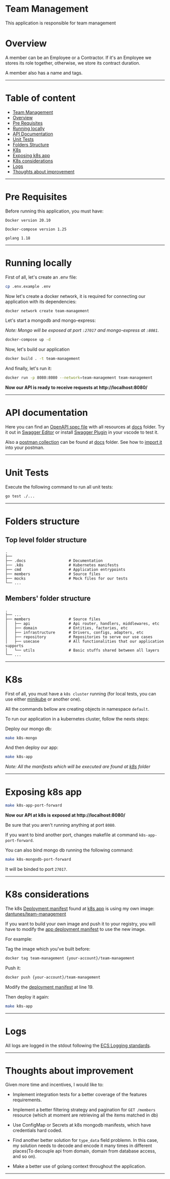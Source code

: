 # Team Management

This application is responsible for team management

# Overview

A member can be an Employee or a Contractor. If it's an Employee we stores its role together, otherwise, we store its contract duration.

A member also has a name and tags.

---

# Table of content

- [Team Management](#team-management)
- [Overview](#overview)
- [Pre Requisites](#pre-requisites)
- [Running locally](#running-locally)
- [API Documentation](#api-documentation)
- [Unit Tests](#unit-tests)
- [Folders Structure](#folders-structure)
- [K8s](#k8s)
- [Exposing k8s app](#exposing-k8s-app)
- [K8s considerations](#k8s-considerations)
- [Logs](#logs)
- [Thoughts about improvement](#thoughts-about-improvement)

---

# Pre Requisites

Before running this application, you must have:

`Docker version 20.10`

`Docker-compose version 1.25`

`golang 1.18`

---

# Running locally

First of all, let's create an .env file:

```bash
cp .env.example .env
```

Now let's create a docker network, it is required for connecting our application with its dependencies:

```bash
docker network create team-management
```

Let's start a mongodb and mongo-express:

*Note: Mongo will be exposed at port `:27017` and mongo-express at `:8081`.*

```bash
docker-compose up -d
```

Now, let's build our application

```bash
docker build . -t team-management
```

And finally, let's run it:

```bash
docker run -p 8080:8080 --network=team-management team-management
```

**Now our API is ready to receive requests at http://localhost:8080/**

---

# API documentation

Here you can find an [OpenAPI spec file](.docs/team-management.postman_collection.json-OpenApi3Yaml.yaml) with all resources at [docs](.docs/) folder. Try it out in [Swagger Editor](https://editor.swagger.io/) or install [Swagger Plugin](https://marketplace.visualstudio.com/items?itemName=42Crunch.vscode-openapi) in your vscode to test it.

Also a [postman collection](.docs/team-management.postman_collection.json) can be found at [docs](.docs/) folder. See how to [import it](https://learning.postman.com/docs/getting-started/importing-and-exporting-data/#importing-postman-data) into your postman.

---

# Unit Tests

Execute the following command to run all unit tests:

```bash
go test ./...
```

---

# Folders structure

## Top level folder structure

    .
    ├── 
    ├── .docs                   # Documentation 
    ├── .k8s                    # Kubernetes manifests 
    ├── cmd                     # Application entrypoints 
    ├── members                 # Source files 
    ├── mocks                   # Mock files for our tests
    └── ...

## Members' folder structure

    .
    ├── ...
    ├── members                 # Source files
    │   ├── api                 # Api router, handlers, middlewares, etc
    │   ├── domain              # Entities, factories, etc
    │   ├── infrastructure      # Drivers, configs, adapters, etc
    │   ├── repository          # Repositories to serve our use cases
    │   ├── usecase             # All functionalities that our application supports
    │   └── utils               # Basic stuffs shared between all layers 
    └── ...

---

# K8s

First of all, you must have a `k8s cluster` running (for local tests, you can use either [minikube](https://minikube.sigs.k8s.io/docs/start/) or another one).

All the commands bellow are creating objects in namespace `default`.

To run our application in a kubernetes cluster, follow the nexts steps:

Deploy our mongo db:

```bash
make k8s-mongo
```

And then deploy our app:

```bash
make k8s-app
```

*Note: All the manifests which will be executed are found at [k8s](./.k8s) folder*

---

# Exposing k8s app

```bash
make k8s-app-port-forward
```

**Now our API at k8s is exposed at http://localhost:8080/**

Be sure that you aren't running anything at port `8080`.

If you want to bind another port, changes makefile at command `k8s-app-port-forward`.

You can also bind mongo db running the following command:

```bash
make k8s-mongodb-port-forward
```

It will be binded to port `27017`.

---

# K8s considerations

The k8s [Deployment manifest](./.k8s/app/deployment.yaml) found at [k8s app](./.k8s/app/) is using my own image: [dantunes/team-management](https://hub.docker.com/r/dantunes/team-management)

If you want to build your own image and push it to your registry, you will have to modify the [app deployment manifest](./.k8s/app/deployment.yaml) to use the new image.

For example:

Tag the image which you've built before:

```bash
docker tag team-management {your-account}/team-management
```

Push it:

```bash
docker push {your-account}/team-management
```

Modify the [deployment manifest](./.k8s/app/deployment.yaml) at line 19.

Then deploy it again:

```bash
make k8s-app
```

---

# Logs

All logs are logged in the stdout following the [ECS Logging standards](https://www.elastic.co/guide/en/ecs-logging/overview/current/intro.html).

---

# Thoughts about improvement

Given more time and incentives, I would like to:

* Implement integration tests for a better coverage of the features requirements.

* Implement a better filtering strategy and pagination for `GET /members` resource (which at moment are retrieving all the items matched in db)

* Use ConfigMap or Secrets at k8s mongodb manifests, which have credentials hard coded.

* Find another better solution for `type_data` field problemn. In this case, my solution needs to decode and encode it many times in different places(To decouple api from domain, domain from database access, and so on).

* Make a better use of golang context throughout the application.

---